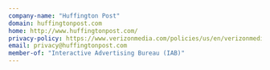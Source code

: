 ```yaml
---
company-name: "Huffington Post"
domain: huffingtonpost.com
home: http://www.huffingtonpost.com/
privacy-policy: https://www.verizonmedia.com/policies/us/en/verizonmedia/privacy/index.html
email: privacy@huffingtonpost.com
member-of: "Interactive Advertising Bureau (IAB)"
---
```



